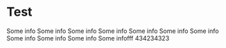 # Test
Some info
Some info
Some info 
Some info
Some info
Some info
Some info
Some info
Some info
Some info
Some infofff
434234323
